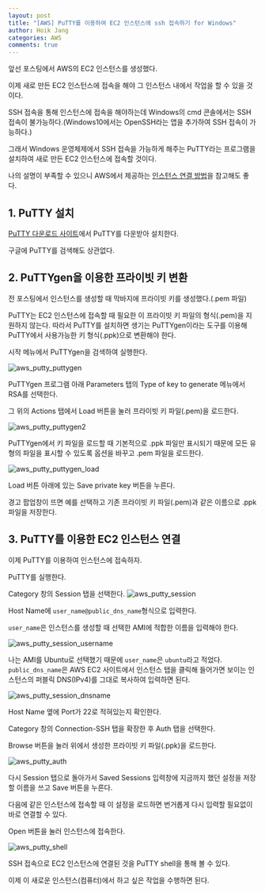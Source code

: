 ```yaml
---
layout: post
title: "[AWS] PuTTY를 이용하여 EC2 인스턴스에 ssh 접속하기 for Windows"
author: Hoik Jang
categories: AWS
comments: true
---
```


앞선 포스팅에서 AWS의 EC2 인스턴스를 생성했다.

이제 새로 만든 EC2 인스턴스에 접속을 해야 그 인스턴스 내에서 작업을 할 수 있을 것이다.

SSH 접속을 통해 인스턴스에 접속을 해야하는데 Windows의 cmd 콘솔에서는 SSH 접속이 불가능하다.(Windows10에서는 OpenSSH라는 앱을 추가하여 SSH 접속이 가능하다.)

그래서 Windows 운영체제에서 SSH 접속을 가능하게 해주는 PuTTY라는 프로그램을 설치하여 새로 만든 EC2 인스턴스에 접속할 것이다.

나의 설명이 부족할 수 있으니 AWS에서 제공하는 [인스턴스 연결 방법](<https://docs.aws.amazon.com/ko_kr/AWSEC2/latest/UserGuide/putty.html>)을 참고해도 좋다.



## 1. PuTTY 설치

[PuTTY 다운로드 사이트](<https://www.chiark.greenend.org.uk/~sgtatham/putty/>)에서 PuTTY를 다운받아 설치한다.

구글에 PuTTY를 검색해도 상관없다.



## 2. PuTTYgen을 이용한 프라이빗 키 변환

전 포스팅에서 인스턴스를 생성할 때 막바지에 프라이빗 키를 생성했다.(.pem 파일)

PuTTY는 EC2 인스턴스에 접속할 때 필요한 이 프라이빗 키 파일의 형식(.pem)을 지원하지 않는다. 따라서 PuTTY를 설치하면 생기는 PuTTYgen이라는 도구를 이용해 PuTTY에서 사용가능한 키 형식(.ppk)으로 변환해야 한다.

시작 메뉴에서 PuTTYgen을 검색하여 실행한다.

![aws_putty_puttygen](/assets/img/aws/aws_putty_puttygen.jpg)

PuTTYgen 프로그램 아래 Parameters 탭의 Type of key to generate 메뉴에서 RSA를 선택한다.

그 위의 Actions 탭에서 Load 버튼을 눌러 프라이빗 키 파일(.pem)을 로드한다.

![aws_putty_puttygen2](/assets/img/aws/aws_putty_puttygen2.jpg)

PuTTYgen에서 키 파일을 로드할 때 기본적으로 .ppk 파일만 표시되기 때문에 모든 유형의 파일을 표시할 수 있도록 옵션을 바꾸고 .pem 파일을 로드한다.

![aws_putty_puttygen_load](/assets/img/aws/aws_putty_puttygen_load.jpg)

Load 버튼 아래에 있는 Save private key 버튼을 누른다.

경고 팝업창이 뜨면 예를 선택하고 기존 프라이빗 키 파일(.pem)과 같은 이름으로 .ppk 파일을 저장한다.



## 3. PuTTY를 이용한 EC2 인스턴스 연결

이제 PuTTY를 이용하여 인스턴스에 접속하자.

PuTTY를 실행한다.

Category 창의 Session 탭을 선택한다.
![aws_putty_session](/assets/img/aws/aws_putty_session.jpg)

Host Name에 `user_name@public_dns_name`형식으로 입력한다.

`user_name`은 인스턴스를 생성할 때 선택한 AMI에 적합한 이름을 입력해야 한다.

![aws_putty_session_username](/assets/img/aws/aws_putty_session_username.jpg)

나는 AMI를 Ubuntu로 선택했기 때문에 `user_name`은 `ubuntu`라고 적었다.
`public_dns_name`은 AWS EC2 사이트에서 인스턴스 탭을 클릭해 들어가면 보이는 인스턴스의 퍼블릭 DNS(IPv4)를 그대로 복사하여 입력하면 된다.

![aws_putty_session_dnsname](/assets/img/aws/aws_putty_session_dnsname.jpg)

Host Name 옆에 Port가 22로 적혀있는지 확인한다.

Category 창의 Connection-SSH 탭을 확장한 후 Auth 탭을 선택한다.

Browse 버튼을 눌러 위에서 생성한 프라이빗 키 파일(.ppk)을 로드한다.

![aws_putty_auth](/assets/img/aws/aws_putty_auth.jpg)

다시 Session 탭으로 돌아가서 Saved Sessions 입력창에 지금까지 했던 설정을 저장할 이름을 쓰고 Save 버튼을 누른다.

다음에 같은 인스턴스에 접속할 때 이 설정을 로드하면 번거롭게 다시 입력할 필요없이 바로 연결할 수 있다.

Open 버튼을 눌러 인스턴스에 접속한다.

![aws_putty_shell](/assets/img/aws/aws_putty_shell.jpg)

SSH 접속으로 EC2 인스턴스에 연결된 것을 PuTTY shell을 통해 볼 수 있다.

이제 이 새로운 인스턴스(컴퓨터)에서 하고 싶은 작업을 수행하면 된다.